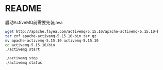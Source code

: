 # README

启动ActiveMQ前需要先装java

```sh
wget http://apache.fayea.com/activemq/5.15.10/apache-activemq-5.15.10-bin.tar.gz
tar zxf apache-activemq-5.15.10-bin.tar.gz
mv apache-activemq-5.15.10 activemq-5.15.10
cd activemq-5.15.10/bin
./activemq start
```

```sh
./activemq stop
./activemq status
```
